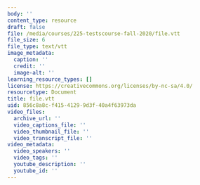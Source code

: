 ```yaml
---
body: ''
content_type: resource
draft: false
file: /media/courses/225-testscourse-fall-2020/file.vtt
file_size: 6
file_type: text/vtt
image_metadata:
  caption: ''
  credit: ''
  image-alt: ''
learning_resource_types: []
license: https://creativecommons.org/licenses/by-nc-sa/4.0/
resourcetype: Document
title: file.vtt
uid: 856c8a8c-f415-4129-9d3f-40a4f63973da
video_files:
  archive_url: ''
  video_captions_file: ''
  video_thumbnail_file: ''
  video_transcript_file: ''
video_metadata:
  video_speakers: ''
  video_tags: ''
  youtube_description: ''
  youtube_id: ''
---
```

